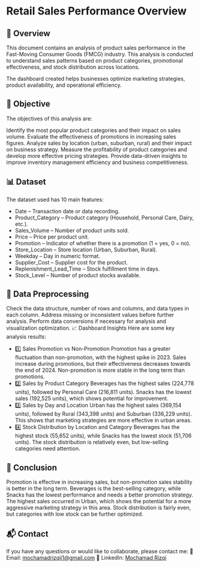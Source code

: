 # Retail Sales Performance Overview
## 📌 Overview
This document contains an analysis of product sales performance in the Fast-Moving Consumer Goods (FMCG) industry. This analysis is conducted to understand sales patterns based on product categories, promotional effectiveness, and stock distribution across locations.

The dashboard created helps businesses optimize marketing strategies, product availability, and operational efficiency.

## 🎯 Objective
The objectives of this analysis are:

Identify the most popular product categories and their impact on sales volume.
Evaluate the effectiveness of promotions in increasing sales figures.
Analyze sales by location (urban, suburban, rural) and their impact on business strategy.
Measure the profitability of product categories and develop more effective pricing strategies.
Provide data-driven insights to improve inventory management efficiency and business competitiveness.

## 📊 Dataset
The dataset used has 10 main features:

- Date – Transaction date or data recording.
- Product_Category – Product category (Household, Personal Care, Dairy, etc.).
- Sales_Volume – Number of product units sold.
- Price – Price per product unit.
- Promotion – Indicator of whether there is a promotion (1 = yes, 0 = no).
- Store_Location – Store location (Urban, Suburban, Rural).
- Weekday – Day in numeric format.
- Supplier_Cost – Supplier cost for the product.
- Replenishment_Lead_Time – Stock fulfillment time in days.
- Stock_Level – Number of product stocks available.

## 🔄 Data Preprocessing
Check the data structure, number of rows and columns, and data types in each column.
Address missing or inconsistent values ​​before further analysis.
Perform data conversions if necessary for analysis and visualization optimization.
📈 Dashboard Insights
Here are some key analysis results:

- 1️⃣ Sales Promotion vs Non-Promotion
Promotion has a greater fluctuation than non-promotion, with the highest spike in 2023.
Sales increase during promotions, but their effectiveness decreases towards the end of 2024.
Non-promotion is more stable in the long term than promotions.
- 2️⃣ Sales by Product Category
Beverages has the highest sales (224,778 units), followed by Personal Care (216,811 units).
Snacks has the lowest sales (192,525 units), which shows potential for improvement.
- 3️⃣ Sales by Day and Location
Urban has the highest sales (369,154 units), followed by Rural (343,398 units) and Suburban (336,229 units).
This shows that marketing strategies are more effective in urban areas.
- 4️⃣ Stock Distribution by Location and Category
Beverages has the highest stock (55,652 units), while Snacks has the lowest stock (51,706 units).
The stock distribution is relatively even, but low-selling categories need attention.

## 📌 Conclusion
Promotion is effective in increasing sales, but non-promotion sales stability is better in the long term.
Beverages is the best-selling category, while Snacks has the lowest performance and needs a better promotion strategy.
The highest sales occurred in Urban, which shows the potential for a more aggressive marketing strategy in this area.
Stock distribution is fairly even, but categories with low stock can be further optimized.

## 📬 Contact
If you have any questions or would like to collaborate, please contact me:
📧 Email: mochamadrizqii1@gmail.com
🔗 LinkedIn: [Mochamad Rizqi](https://www.linkedin.com/in/mochamad-rizqi/)
